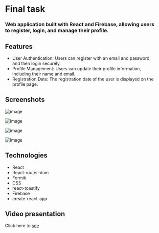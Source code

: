 # Final task

### Web application built with React and Firebase, allowing users to register, login, and manage their profile.

## Features

- User Authentication: Users can register with an email and password, and then login securely.
- Profile Management: Users can update their profile information, including their name and email.
- Registration Date: The registration date of the user is displayed on the profile page.

## Screenshots 
![image](https://github.com/Venera00/Final-situational-task/assets/88454006/3fe2eaab-ccca-45fd-b77a-25b7253b8f0d)

![image](https://github.com/Venera00/Final-situational-task/assets/88454006/ca309b92-a5da-4da0-aa0b-ed5a272874be)

![image](https://github.com/Venera00/Final-situational-task/assets/88454006/fb2738e9-8171-4561-8b7f-92b28d48a9bc)

![image](https://github.com/Venera00/Final-situational-task/assets/88454006/e8870221-67f1-4a22-8129-c1416e3db52f)





## Technologies

- React
- React-router-dom
- Formik
- CSS
- react-toastify
- Firebase
- create-react-app

## Video presentation

Click here to [see](https://drive.google.com/drive/folders/1JYVqGpbq_3s0nfYQuW1sfCaeOF4Fkfaa?usp=sharing)
